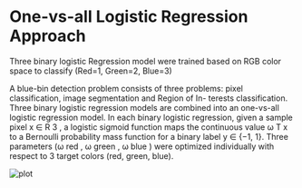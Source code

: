 # One-vs-all Logistic Regression Approach

Three binary logistic Regression model were trained based on RGB color space to classify (Red=1, Green=2, Blue=3)

A blue-bin detection problem consists of three problems:
pixel classification, image segmentation and Region of In-
terests classification. Three binary logistic regression models
are combined into an one-vs-all logistic regression model. In
each binary logistic regression, given a sample pixel x ∈ R 3 ,
a logistic sigmoid function maps the continuous value ω T x
to a Bernoulli probability mass function for a binary label
y ∈ {−1, 1}. Three parameters (ω red
, ω green
, ω blue
) were
optimized individually with respect to 3 target colors (red,
green, blue).

![plot](./pixel_classification/blue1.png)
